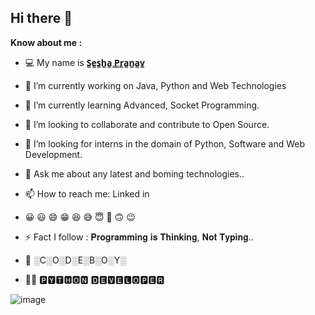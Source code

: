 ## Hi there 👋

**Know about me :**

- 💻 My name is **S̳e̳s̳h̳a̳ ̳P̳r̳a̳n̳a̳v̳**

- 🔭 I’m currently working on Java, Python and Web Technologies

- 🌱 I’m currently learning Advanced, Socket Programming.

- 👯 I’m looking to collaborate and contribute to Open Source.

- 🤔 I’m looking for interns in the domain of Python, Software and Web Development.

- 💬 Ask me about any latest and boming technologies..

- 📫 How to reach me: Linked in

- 😀 😃 😄 😁 😆 😅  😇 🙂 🙃 😉

- ⚡ Fact I follow : 𝐏𝐫𝐨𝐠𝐫𝐚𝐦𝐦𝐢𝐧𝐠 𝐢𝐬 𝐓𝐡𝐢𝐧𝐤𝐢𝐧𝐠, 𝐍𝐨𝐭 𝐓𝐲𝐩𝐢𝐧𝐠..

- 👀 ░C░O░D░E░B░O░Y░

- 👨‍💻 🅿🆈🆃🅷🅾🅽 🅳🅴🆅🅴🅻🅾🅿🅴🆁 


![image](https://drive.google.com/uc?export=view&id=1Ltuey4VLBQxGEABf6cE9NHIubIhWkUMg)
